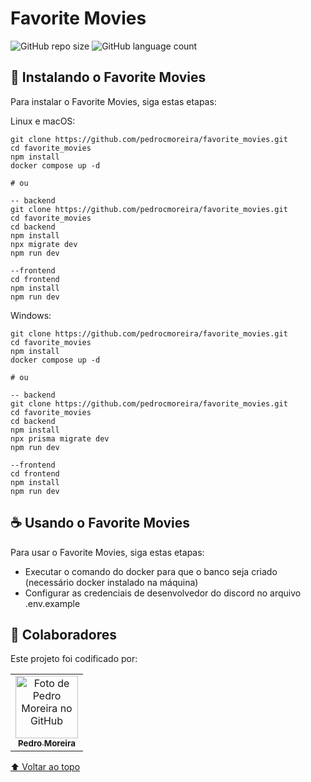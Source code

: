 # Favorite Movies

![GitHub repo size](https://img.shields.io/github/repo-size/pedrocmoreira/favorite_movies?style=for-the-badge)
![GitHub language count](https://img.shields.io/github/languages/count/pedrocmoreira/favorite_movies?style=for-the-badge)


## 🚀 Instalando o Favorite Movies

Para instalar o Favorite Movies, siga estas etapas:

Linux e macOS:
```
git clone https://github.com/pedrocmoreira/favorite_movies.git
cd favorite_movies
npm install
docker compose up -d

# ou

-- backend
git clone https://github.com/pedrocmoreira/favorite_movies.git
cd favorite_movies
cd backend 
npm install
npx migrate dev
npm run dev

--frontend
cd frontend 
npm install
npm run dev

```

Windows:
```
git clone https://github.com/pedrocmoreira/favorite_movies.git
cd favorite_movies
npm install
docker compose up -d

# ou

-- backend
git clone https://github.com/pedrocmoreira/favorite_movies.git
cd favorite_movies
cd backend 
npm install
npx prisma migrate dev
npm run dev

--frontend
cd frontend 
npm install
npm run dev
```

## ☕ Usando o Favorite Movies

Para usar o Favorite Movies, siga estas etapas:

- Executar o comando do docker para que o banco seja criado (necessário docker instalado na máquina)
- Configurar as credenciais de desenvolvedor do discord no arquivo .env.example

## 🤝 Colaboradores
Este projeto foi codificado por: 

<table>
  <tr>
    <td align="center">
      <a href="#">
        <img src="https://avatars.githubusercontent.com/u/40441565?v=4" width="100px;" alt="Foto de Pedro Moreira no GitHub"/><br>
        <sub>
          <b>Pedro Moreira</b>
        </sub>
      </a>
    </td>
  </tr>
</table>

[⬆ Voltar ao topo](#favorite_movies)<br>